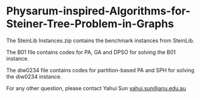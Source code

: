 # Physarum-inspired-Algorithms-for-Steiner-Tree-Problem-in-Graphs

The SteinLib Instances.zip contains the benchmark instances from SteinLib.

The B01 file contains codes for PA, GA and DPSO for solving the B01 instance.

The diw0234 file contains codes for partition-based PA and SPH for solving the diw0234 instance.

For any other question, please contact Yahui Sun yahui.sun@anu.edu.au
